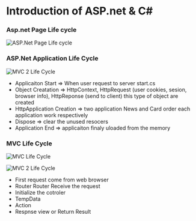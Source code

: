
# Introduction of ASP.net & C#

### Asp.net Page Life cycle 

![ASP.Net Page Life cycle](https://drive.google.com/uc?export=view&id=1cMGoj0hqphDdMwvjTVQV8FmJpjQE0Rfu)

### ASP.Net Application Life Cycle 

![MVC 2 Life Cycle ](https://drive.google.com/uc?export=view&id=1ePzaIRej4lVJVixqrGGulGSlSKnNxgbu)

- Applicaiton Start => When user request to server start.cs
- Object Creatation  => HttpContext, HttpRequest (user cookies, sesion, browser info), HttpReponse (send to client) this type of object are created 
- HttpApplication Creation => two application News and Card order each application work respectively 
- Dispose => clear the unused resocers 
- Application End =>  applicaiton finaly uloaded from the memory 


### MVC Life Cycle 

![MVC Life Cycle ](https://drive.google.com/uc?export=view&id=1140etNMDvQusPt6mSUohbBlywsWa1yEp)

![MVC 2 Life Cycle ](https://drive.google.com/uc?export=view&id=1bZCpZDTSS9YLP1zZQih1PTyBYJEytuMg)

- First request come from web browser 
- Router Router Receive the request
- Initialize the cotroler 
- TempData
- Action 
- Respnse view or Return Result 
